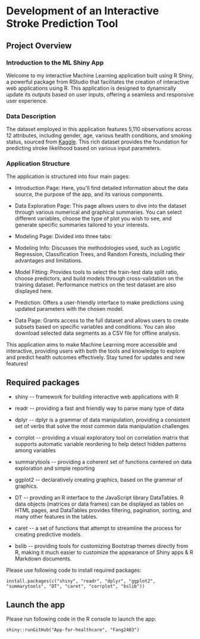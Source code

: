 # Development of an Interactive Stroke Prediction Tool 

## Project Overview

### Introduction to the ML Shiny App

Welcome to my interactive Machine Learning application built using R Shiny, a powerful package from RStudio that facilitates the creation of interactive web applications using R. This application is designed to dynamically update its outputs based on user inputs, offering a seamless and responsive user experience.

### Data Description

The dataset employed in this application features 5,110 observations across 12 attributes, including gender, age, various health conditions, and smoking status, sourced from [Kaggle](https://www.kaggle.com/datasets/fedesoriano/stroke-prediction-dataset). This rich dataset provides the foundation for predicting stroke likelihood based on various input parameters.

### Application Structure

The application is structured into four main pages:

* Introduction Page: Here, you'll find detailed information about the data source, the purpose of the app, and its various components.

* Data Exploration Page: This page allows users to dive into the dataset through various numerical and graphical summaries. You can select different variables, choose the type of plot you wish to see, and generate specific summaries tailored to your interests.

* Modeling Page: Divided into three tabs:

 * Modeling Info: Discusses the methodologies used, such as Logistic Regression, Classification Trees, and Random Forests, including their advantages and limitations.

 * Model Fitting: Provides tools to select the train-test data split ratio, choose predictors, and build models through cross-validation on the training dataset. Performance metrics on the test dataset are also displayed here.

 * Prediction: Offers a user-friendly interface to make predictions using updated parameters with the chosen model.

* Data Page: Grants access to the full dataset and allows users to create subsets based on specific variables and conditions. You can also download selected data segments as a CSV file for offline analysis.

This application aims to make Machine Learning more accessible and interactive, providing users with both the tools and knowledge to explore and predict health outcomes effectively. Stay tuned for updates and new features!

## Required packages

* shiny -- framework for building interactive web applications with R

* readr -- providing a fast and friendly way to parse many type of data

* dplyr -- dplyr is a grammar of data manipulation, providing a consistent set of verbs that solve the most common data manipulation challenges

* corrplot -- providing a visual exploratory tool on correlation matrix that supports automatic variable reordering to help detect hidden patterns among variables

* summarytools -- providing a coherent set of functions centered on data exploration and simple reporting

* ggplot2 -- declaratively creating graphics, based on the grammar of graphics.

* DT -- providing an R interface to the JavaScript library DataTables. R data objects (matrices or data frames) can be displayed as tables on HTML pages, and DataTables provides filtering, pagination, sorting, and many other features in the tables.

* caret -- a set of functions that attempt to streamline the process for creating predictive models.

* bslib -- providing tools for customizing Bootstrap themes directly from R, making it much easier to customize the appearance of Shiny apps & R Markdown documents.

Please use following code to install required packages:

`install.packages(c("shiny", "readr", "dplyr", "ggplot2", "summarytools", "DT", "caret", "corrplot", "bslib"))`

## Launch the app

Please run following code in the R console to launch the app:

`shiny::runGitHub("App-for-healthcare", "Fang2403")`
